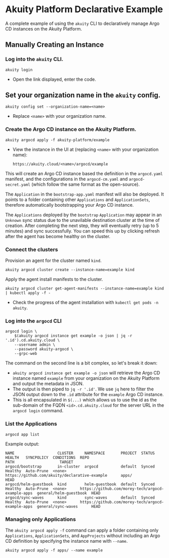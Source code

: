 # Akuity Platform Declarative Example
A complete example of using the `akuity` CLI to declaratively manage Argo CD instances on the Akuity Platform.

## Manually Creating an Instance
### Log into the `akuity` CLI.
```
akuity login
```
- Open the link displayed, enter the code.

## Set your organization name in the `akuity` config.
```
akuity config set --organization-name=<name>
```
- Replace `<name>` with your organization name.

### Create the Argo CD instance on the Akuity Platform.
```
akuity argocd apply -f akuity-platform/example
```
- View the instance in the UI at (replacing `<name>` with your organization name):
  ```
  https://akuity.cloud/<name>/argocd/example
  ```

This will create an Argo CD instance based the definition in the `argocd.yaml` manifest, and the configurations in the `argocd-cm.yaml` and `argocd-secret.yaml` (which follow the same format as the open-source).

The `Application` in the `bootstrap-app.yaml` manifest will also be deployed. It points to a folder containing other `Applications` and `ApplicationSets`, therefore automatically bootstrapping your Argo CD instance.

The `Applications` deployed by the `bootstrap` `Application` may appear in an `Unknown` sync status due to the unavilable destination cluster at the time of creation. After completing the next step, they will eventually retry (up to 5 minutes) and sync successfully. You can speed this up by clicking refresh after the agent has become healthy on the cluster.

### Connect the clusters
Provision an agent for the cluster named `kind`.
```
akuity argocd cluster create --instance-name=example kind
```

Apply the agent install manifests to the cluster.
```
akuity argocd cluster get-agent-manifests --instance-name=example kind | kubectl apply -f -
```
- Check the progress of the agent installation with `kubectl get pods -n akuity`.

### Log into the `argocd` CLI
```
argocd login \
    $(akuity argocd instance get example -o json | jq -r '.id').cd.akuity.cloud \
    --username admin \
    --password akuity-argocd \
    --grpc-web
```

The command on the second line is a bit complex, so let's break it down:
- `akuity argocd instance get example -o json` will retrieve the Argo CD instance named `example` from your organization on the Akuity Platform and output the metadata in JSON.
- The output is then piped to `jq -r '.id'`. We use `jq` here to filter the JSON output down to the `.id` attribute for the `example` Argo CD instance.
- This is all encapsulated in `$(...)` which allows us to use the id as the sub-domain of the FQDN `<id>.cd.akuity.cloud` for the server URL in the `argocd login` command. 

### List the Applications
```
argocd app list
```

Example output:
```
NAME                   CLUSTER     NAMESPACE       PROJECT  STATUS  HEALTH   SYNCPOLICY  CONDITIONS  REPO                                               PATH                    TARGET
argocd/bootstrap       in-cluster  argocd          default  Synced  Healthy  Auto-Prune  <none>      https://github.com/akuity/declarative-example      apps/                   HEAD
argocd/helm-guestbook  kind        helm-guestbook  default  Synced  Healthy  Auto-Prune  <none>      https://github.com/morey-tech/argocd-example-apps  general/helm-guestbook  HEAD
argocd/sync-waves      kind        sync-waves      default  Synced  Healthy  Auto-Prune  <none>      https://github.com/morey-tech/argocd-example-apps  general/sync-waves      HEAD
```

### Managing only Applications
The `akuity argocd apply -f` command can apply a folder containing only `Applications`, `ApplicationSets`, and `AppProjects` without including an Argo CD definition by specifying the instance name with `--name`.
```
akuity argocd apply -f apps/ --name example
```